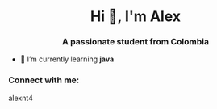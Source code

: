 <h1 align="center">Hi 👋, I'm Alex</h1>
<h3 align="center">A passionate student from Colombia</h3>

- 🌱 I’m currently learning **java**

<h3 align="left">Connect with me:</h3>
<p align="left">
  alexnt4
</p>
